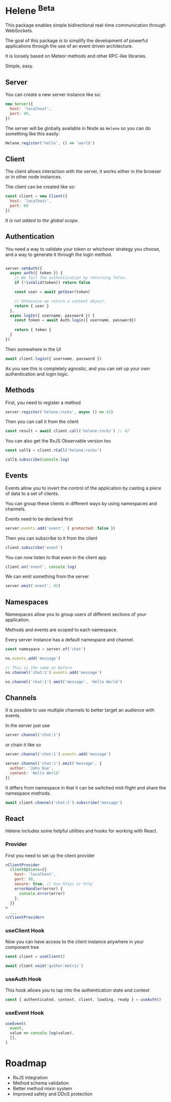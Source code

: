 # Helene <sup>Beta</sup>

This package enables simple bidirectional real-time communication through WebSockets.

The goal of this package is to simplify the development of powerful applications through the use of an event driven architecture.

It is loosely based on Meteor methods and other RPC-like libraries.

Simple, easy.

## Server

You can create a new server instance like so:

```js
new Server({
  host: 'localhost',
  port: 80,
})
```

The server will be globally available in Node as `Helene` so you can do something like this easily:

```js
Helene.register('hello', () => 'world')
```

## Client

The client allows interaction with the server, it works either in the browser or in other node instances.

The client can be created like so:

```js
const client = new Client({
  host: 'localhost',
  port: 80
})
```

_It is not added to the global scope._

## Authentication

You need a way to validate your token or whichever strategy you choose, and a way to generate it through the login method.


```js

server.setAuth({
  async auth({ token }) {
    // We fail the authentication by returning false.
    if (!isValid(token)) return false

    const user = await getUser(token)

    // Otherwise we return a context object.
    return { user }
  },
  async logIn({ username, password }) {
    const token = await Auth.login({ username, password})
  
    return { token }
  }
})
```

Then somewhere in the UI

```js
await client.login({ username, password })
```

As you see this is completely agnostic, and you can set up your own authentication and login logic.



## Methods

First, you need to register a method

```js
server.register('helene:rocks', async () => 42)
```

Then you can call it from the client

```js
const result = await client.call('helene:rocks') // 42
```

You can also get the RxJS Observable version too

```js
const call$ = client.rCall('helene:rocks')

call$.subscribe(console.log)
```

## Events

Events allow you to invert the control of the application by casting a piece of data to a set of clients.

You can group these clients in different ways by using namespaces and channels.

Events need to be declared first

```js
server.events.add('event', { protected: false })
```

Then you can subscribe to it from the client

```js
client.subscribe('event')
```

You can now listen to that even in the client app

```js
client.on('event', console.log)
```

We can emit something from the server

```js
server.emit('event', 42)
```

## Namespaces

Namespaces allow you to group users of different sections of your application.

Methods and events are scoped to each namespace.

Every server instance has a default namespace and channel.

```js
const namespace = server.of('chat')

ns.events.add('message')

// This is the same as before
ns.channel('chat:1').events.add('message')

ns.channel('chat:1').emit('message', 'Hello World')
```

## Channels

It is possible to use multiple channels to better target an audience with events. 

In the server just use

```js
server.channel('chat:1')
```

or chain it like so

```js
server.channel('chat:1').events.add('message')

server.channel('chat:1').emit('message', { 
  author: 'John Doe', 
  content: 'Hello World'
})
```

It differs from namespace in that it can be switched mid-flight and share the namespace methods.


```js
await client.channel('chat:1').subscribe('message')
```

## React

Helene includes some helpful utilities and hooks for working with React.

### Provider

First you need to set up the client provider

```jsx
<ClientProvider
  clientOptions={{
    host: 'localhost',
    port: 80,
    secure: true, // Use https or http
    errorHandler(error) {
      console.error(error)
    },
  }}
>
  ...
</ClientProvider>
```

### useClient Hook

Now you can have access to the client instance anywhere in your component tree

```jsx
const client = useClient()

await client.void('gather:metric')
```

### useAuth Hook

This hook allows you to tap into the authentication state and context

```jsx
const { authenticated, context, client, loading, ready } = useAuth()
```

### useEvent Hook

```jsx
useEvent(
  event,
  value => console.log(value),
  [],
)
```

# Roadmap

- RxJS integration
- Method schema validation
- Better method mixin system
- Improved safety and DDoS protection
